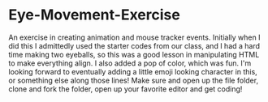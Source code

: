# Eye-Movement-Exercise
An exercise in creating animation and mouse tracker events. Initially when I did this I admittedly used the starter codes from our class, and I had a hard time making two eyeballs, so this was a good lesson in manipulating HTML to make everything align. I also added a pop of color, which was fun. I'm looking forward to eventually adding a little emoji looking character in this, or something else along those lines!
Make sure and open up the file folder, clone and fork the folder, open up your favorite editor and get coding! 
